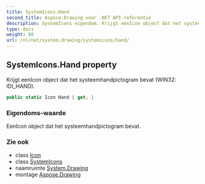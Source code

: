 ```yaml
---
title: SystemIcons.Hand
second_title: Aspose.Drawing voor .NET API-referentie
description: SystemIcons eigendom. Krijgt eenIcon object dat het systeemhandpictogram bevat WIN32 IDI_HAND.
type: docs
weight: 60
url: /nl/net/system.drawing/systemicons/hand/
---
```

## SystemIcons.Hand property

Krijgt eenIcon object dat het systeemhandpictogram bevat (WIN32: IDI_HAND).

```csharp
public static Icon Hand { get; }
```

### Eigendoms-waarde

EenIcon object dat het systeemhandpictogram bevat.

### Zie ook

* class [Icon](../../icon/)
* class [SystemIcons](../)
* naamruimte [System.Drawing](../../systemicons/)
* montage [Aspose.Drawing](../../../)


